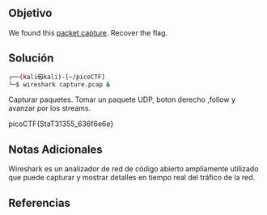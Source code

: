 ## Objetivo
We found this [packet capture](https://jupiter.challenges.picoctf.org/static/483e50268fe7e015c49caf51a69063d0/capture.pcap). Recover the flag.
## Solución
```bash
┌──(kali㉿kali)-[~/picoCTF]
└─$ wireshark capture.pcap &
```
Capturar paquetes.
Tomar un paquete UDP, boton derecho ,follow y avanzar por los streams.

picoCTF{StaT31355_636f6e6e}
## Notas Adicionales
Wireshark es un analizador de red de código abierto ampliamente utilizado que puede capturar y mostrar detalles en tiempo real del tráfico de la red.
## Referencias
